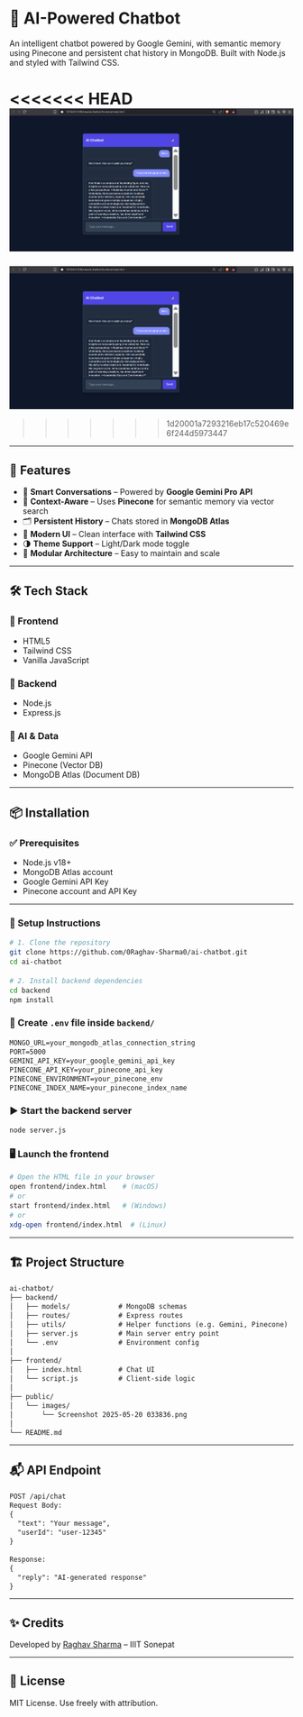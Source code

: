 # 🤖 AI-Powered Chatbot

An intelligent chatbot powered by Google Gemini, with semantic memory using Pinecone and persistent chat history in MongoDB. Built with Node.js and styled with Tailwind CSS.

<<<<<<< HEAD
![Chatbot Screenshot](ai-chatbot/public/images/yoyo.png)
=======
<p align="center">
  <img src="ai-chatbot/public/images/yoyo.png" alt="Chatbot Screenshot" width="600"/>
</p>

>>>>>>> 1d20001a7293216eb17c520469e6f244d5973447

---

## 🚀 Features

- 💬 **Smart Conversations** – Powered by **Google Gemini Pro API**
- 🧠 **Context-Aware** – Uses **Pinecone** for semantic memory via vector search
- 🗂 **Persistent History** – Chats stored in **MongoDB Atlas**
- 🎨 **Modern UI** – Clean interface with **Tailwind CSS**
- 🌗 **Theme Support** – Light/Dark mode toggle
- 🧱 **Modular Architecture** – Easy to maintain and scale

---

## 🛠 Tech Stack

### 🔹 Frontend
- HTML5
- Tailwind CSS
- Vanilla JavaScript

### 🔸 Backend
- Node.js
- Express.js

### 🧠 AI & Data
- Google Gemini API
- Pinecone (Vector DB)
- MongoDB Atlas (Document DB)

---

## 📦 Installation

### ✅ Prerequisites

- Node.js v18+
- MongoDB Atlas account
- Google Gemini API Key
- Pinecone account and API Key

---

### 🔧 Setup Instructions

```bash
# 1. Clone the repository
git clone https://github.com/0Raghav-Sharma0/ai-chatbot.git
cd ai-chatbot

# 2. Install backend dependencies
cd backend
npm install
```

### 📁 Create `.env` file inside `backend/`

```env
MONGO_URL=your_mongodb_atlas_connection_string
PORT=5000
GEMINI_API_KEY=your_google_gemini_api_key
PINECONE_API_KEY=your_pinecone_api_key
PINECONE_ENVIRONMENT=your_pinecone_env
PINECONE_INDEX_NAME=your_pinecone_index_name
```

### ▶️ Start the backend server

```bash
node server.js
```

### 🖥 Launch the frontend

```bash
# Open the HTML file in your browser
open frontend/index.html    # (macOS)
# or
start frontend/index.html   # (Windows)
# or
xdg-open frontend/index.html  # (Linux)
```

---

## 🏗 Project Structure

```
ai-chatbot/
├── backend/
│   ├── models/            # MongoDB schemas
│   ├── routes/            # Express routes
│   ├── utils/             # Helper functions (e.g. Gemini, Pinecone)
│   ├── server.js          # Main server entry point
│   └── .env               # Environment config
│
├── frontend/
│   ├── index.html         # Chat UI
│   └── script.js          # Client-side logic
│
├── public/
│   └── images/
│       └── Screenshot 2025-05-20 033836.png
│
└── README.md
```

---

## 📬 API Endpoint

```
POST /api/chat
Request Body:
{
  "text": "Your message",
  "userId": "user-12345"
}

Response:
{
  "reply": "AI-generated response"
}
```

---

## ✨ Credits

Developed by [Raghav Sharma](https://github.com/0Raghav-Sharma0) – IIIT Sonepat

---

## 📄 License

MIT License. Use freely with attribution.
